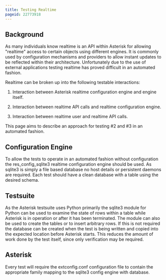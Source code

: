 ```yaml
---
title: Testing Realtime
pageid: 22773918
---
```


Background
----------


As many individuals know realtime is an API within Asterisk for allowing "realtime" access to certain objects using different engines. It is commonly used by configuration mechanisms and providers to allow instant updates to be reflected within their architecture. Unfortunately due to the use of external applications testing realtime has proved difficult in an automated fashion.


Realtime can be broken up into the following testable interactions:


1. Interaction between Asterisk realtime configuration engine and engine itself.


2. Interaction between realtime API calls and realtime configuration engine.


3. Interaction between realtime user and realtime API calls.


This page aims to describe an approach for testing #2 and #3 in an automated fashion.


Configuration Engine
--------------------


To allow the tests to operate in an automated fashion without configuration the res\_config\_sqlite3 realtime configuration engine should be used. As sqlite3 is simply a file based database no host details or persistent daemons are required. Each test should have a clean database with a table using the desired schema.


Testsuite
---------


As the Asterisk testsuite uses Python primarily the sqlite3 module for Python can be used to examine the state of rows within a table while Asterisk is in operation or after it has been terminated. The module can also be used to create the tables or to insert arbitrary rows. If this is not required the database can be created when the test is being written and copied into the expected location before Asterisk starts. This reduces the amount of work done by the test itself, since only verification may be required.


Asterisk
--------


Every test will require the extconfig.conf configuration file to contain the appropriate family mapping to the sqlite3 config engine with database. 

